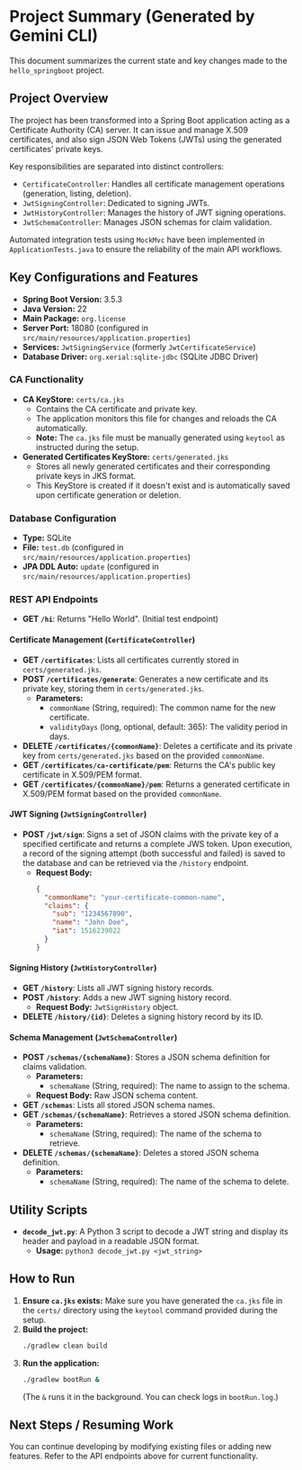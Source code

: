 # Project Summary (Generated by Gemini CLI)

This document summarizes the current state and key changes made to the `hello_springboot` project.

## Project Overview
The project has been transformed into a Spring Boot application acting as a Certificate Authority (CA) server. It can issue and manage X.509 certificates, and also sign JSON Web Tokens (JWTs) using the generated certificates' private keys.

Key responsibilities are separated into distinct controllers:
*   `CertificateController`: Handles all certificate management operations (generation, listing, deletion).
*   `JwtSigningController`: Dedicated to signing JWTs.
*   `JwtHistoryController`: Manages the history of JWT signing operations.
*   `JwtSchemaController`: Manages JSON schemas for claim validation.

Automated integration tests using `MockMvc` have been implemented in `ApplicationTests.java` to ensure the reliability of the main API workflows.

## Key Configurations and Features

*   **Spring Boot Version:** 3.5.3
*   **Java Version:** 22
*   **Main Package:** `org.license`
*   **Server Port:** 18080 (configured in `src/main/resources/application.properties`)
*   **Services:** `JwtSigningService` (formerly `JwtCertificateService`)
*   **Database Driver:** `org.xerial:sqlite-jdbc` (SQLite JDBC Driver)

### CA Functionality
*   **CA KeyStore:** `certs/ca.jks`
    *   Contains the CA certificate and private key.
    *   The application monitors this file for changes and reloads the CA automatically.
    *   **Note:** The `ca.jks` file must be manually generated using `keytool` as instructed during the setup.
*   **Generated Certificates KeyStore:** `certs/generated.jks`
    *   Stores all newly generated certificates and their corresponding private keys in JKS format.
    *   This KeyStore is created if it doesn't exist and is automatically saved upon certificate generation or deletion.

### Database Configuration
*   **Type:** SQLite
*   **File:** `test.db` (configured in `src/main/resources/application.properties`)
*   **JPA DDL Auto:** `update` (configured in `src/main/resources/application.properties`)

### REST API Endpoints

*   **GET `/hi`**: Returns "Hello World". (Initial test endpoint)

#### Certificate Management (`CertificateController`)

*   **GET `/certificates`**: Lists all certificates currently stored in `certs/generated.jks`.
*   **POST `/certificates/generate`**: Generates a new certificate and its private key, storing them in `certs/generated.jks`.
    *   **Parameters:**
        *   `commonName` (String, required): The common name for the new certificate.
        *   `validityDays` (long, optional, default: 365): The validity period in days.
*   **DELETE `/certificates/{commonName}`**: Deletes a certificate and its private key from `certs/generated.jks` based on the provided `commonName`.
*   **GET `/certificates/ca-certificate/pem`**: Returns the CA's public key certificate in X.509/PEM format.
*   **GET `/certificates/{commonName}/pem`**: Returns a generated certificate in X.509/PEM format based on the provided `commonName`.

#### JWT Signing (`JwtSigningController`)

*   **POST `/jwt/sign`**: Signs a set of JSON claims with the private key of a specified certificate and returns a complete JWS token. Upon execution, a record of the signing attempt (both successful and failed) is saved to the database and can be retrieved via the `/history` endpoint.
    *   **Request Body:**
        ```json
        {
          "commonName": "your-certificate-common-name",
          "claims": {
            "sub": "1234567890",
            "name": "John Doe",
            "iat": 1516239022
          }
        }
        ```

#### Signing History (`JwtHistoryController`)

*   **GET `/history`**: Lists all JWT signing history records.
*   **POST `/history`**: Adds a new JWT signing history record.
    *   **Request Body:** `JwtSignHistory` object.
*   **DELETE `/history/{id}`**: Deletes a signing history record by its ID.

#### Schema Management (`JwtSchemaController`)

*   **POST `/schemas/{schemaName}`**: Stores a JSON schema definition for claims validation.
    *   **Parameters:**
        *   `schemaName` (String, required): The name to assign to the schema.
    *   **Request Body:** Raw JSON schema content.
*   **GET `/schemas`**: Lists all stored JSON schema names.
*   **GET `/schemas/{schemaName}`**: Retrieves a stored JSON schema definition.
    *   **Parameters:**
        *   `schemaName` (String, required): The name of the schema to retrieve.
*   **DELETE `/schemas/{schemaName}`**: Deletes a stored JSON schema definition.
    *   **Parameters:**
        *   `schemaName` (String, required): The name of the schema to delete.

## Utility Scripts

*   **`decode_jwt.py`**: A Python 3 script to decode a JWT string and display its header and payload in a readable JSON format.
    *   **Usage:** `python3 decode_jwt.py <jwt_string>`

## How to Run

1.  **Ensure `ca.jks` exists:** Make sure you have generated the `ca.jks` file in the `certs/` directory using the `keytool` command provided during the setup.
2.  **Build the project:**
    ```bash
    ./gradlew clean build
    ```
3.  **Run the application:**
    ```bash
    ./gradlew bootRun &
    ```
    (The `&` runs it in the background. You can check logs in `bootRun.log`.)

## Next Steps / Resuming Work

You can continue developing by modifying existing files or adding new features. Refer to the API endpoints above for current functionality.